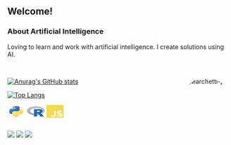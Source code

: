 ## Welcome! 
### About Artificial Intelligence
Loving to learn and work with artificial intelligence. I create solutions using AI.


<div style="display: inline_block"><br>
  
  [![Anurag's GitHub stats](https://github-readme-stats.vercel.app/api?username=mmmarchetti&count_private=true&show_icons=true&theme=dark)](https://github.com/anuraghazra/github-readme-stats)
  <img align="right" alt="Marchetti-pic" height="150" style="border-radius:50px;" src="https://avatars.githubusercontent.com/u/42682612?s=400&u=25e388d53d7b4ab0ebf2f07c44a5d3ff9b5bf7b0&v=4">
  
  [![Top Langs](https://github-readme-stats.vercel.app/api/top-langs/?username=mmmarchetti&layout=compact&theme=dark)](https://github.com/anuraghazra/github-readme-stats)
    
  <img align="center" alt="Marchetti-Python" height="30" width="40" src="https://raw.githubusercontent.com/devicons/devicon/master/icons/python/python-original.svg">
  <img align="center" alt="Marchetti-R" height="30" width="40" src="https://raw.githubusercontent.com/devicons/devicon/master/icons/r/r-original.svg">
  <img align="center" alt="Marchetti-Js" height="30" width="40" src="https://raw.githubusercontent.com/devicons/devicon/master/icons/javascript/javascript-plain.svg">
  
</div>
  
  ##
 
<div> 
  <a href="https://www.linkedin.com/in/mmmarchetti/" target="_blank"><img src="https://img.shields.io/badge/-LinkedIn-%230077B5?style=for-the-badge&logo=linkedin&logoColor=white" target="_blank"></a> 
  <a href="https://www.kaggle.com/mmmarchetti" target="_blank"><img src="https://img.shields.io/badge/Kaggle-20BEFF?style=for-the-badge&logo=Kaggle&logoColor=white" target="_blank"></a> 
  <a href = "mailto:marcosmartins.marchetti@gmail.com"><img src="https://img.shields.io/badge/-Gmail-%23333?style=for-the-badge&logo=gmail&logoColor=white" target="_blank"></a>
</div>
